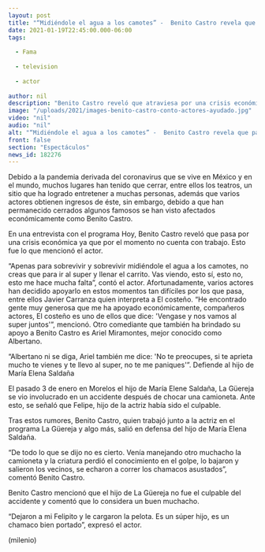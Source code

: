 ```yaml
---
layout: post
title: "“Midiéndole el agua a los camotes” -  Benito Castro revela que pasa por mala situación económica"
date: 2021-01-19T22:45:00.000-06:00
tags:
  
  - Fama
  
  - television
  
  - actor
  
author: nil
description: "Benito Castro reveló que atraviesa por una crisis económica, sin embargo, cuenta con la ayuda de varios actores. "
image: "/uploads/2021/images-benito-castro-conto-actores-ayudado.jpg"
video: "nil"
audio: "nil"
alt: "“Midiéndole el agua a los camotes” -  Benito Castro revela que pasa por mala situación económica"
front: false
section: "Espectáculos"
news_id: 182276
---
```


Debido a la pandemia derivada del coronavirus que se vive en México y en el mundo, muchos lugares han tenido que cerrar, entre ellos los teatros, un sitio que ha logrado entretener a muchas personas, además que varios actores obtienen ingresos de éste, sin embargo, debido a que han permanecido cerrados algunos famosos se han visto afectados económicamente como Benito Castro. 

En una entrevista con el programa Hoy, Benito Castro reveló que pasa por una crisis económica ya que por el momento no cuenta con trabajo. Esto fue lo que mencionó el actor. 

“Apenas para sobrevivir y sobrevivir midiéndole el agua a los camotes, no creas que para ir al super y llenar el carrito. Vas viendo, esto sí, esto no, esto me hace mucha falta”, contó el actor. 
Afortunadamente, varios actores han decidido apoyarlo en estos momentos tan difíciles por los que pasa, entre ellos Javier Carranza quien interpreta a El costeño. 
“He encontrado gente muy generosa que me ha apoyado económicamente, compañeros actores, El costeño es uno de ellos que dice: 'Vengase y nos vamos al super juntos'”, mencionó. 
Otro comediante que también ha brindado su apoyo a Benito Castro es Ariel Miramontes, mejor conocido como Albertano. 

“Albertano ni se diga, Ariel también me dice: 'No te preocupes, si te aprieta mucho te vienes y te llevo al super, no te me paniques'”. 
Defiende al hijo de María Elena Saldaña 

El pasado 3 de enero en Morelos el hijo de María Elene Saldaña, La Güereja se vio involucrado en un accidente después de chocar una camioneta. Ante esto, se señaló que Felipe, hijo de la actriz había sido el culpable. 

Tras estos rumores, Benito Castro, quien trabajó junto a la actriz en el programa La Güereja y algo más, salió en defensa del hijo de María Elena Saldaña. 

“De todo lo que se dijo no es cierto. Venía manejando otro muchacho la camioneta y la criatura perdió el conocimiento en el golpe, lo bajaron y salieron los vecinos, se echaron a correr los chamacos asustados”, comentó Benito Castro. 

Benito Castro mencionó que el hijo de La Güereja no fue el culpable del accidente y comentó que lo considera un buen muchacho. 

“Dejaron a mi Felipito y le cargaron la pelota. Es un súper hijo, es un chamaco bien portado”, expresó el actor.

(milenio)